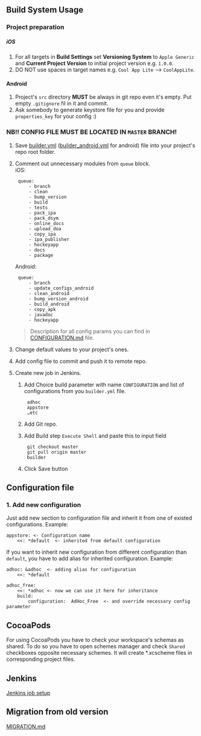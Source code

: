 ## Build System Usage

### Project preparation

##### iOS

1. For all targets in **Build Settings** set **Versioning System** to `Apple Generic` and **Current Project Version** to initial project version e.g. `1.0.0`.
2. DO NOT use spaces in target names e.g. `Cool App Lite` --> `CoolAppLite`.

#### Android

1. Project's `src` directory **MUST** be always in git repo even it's empty. Put empty `.gitignore` fil in it and commit.
2. Ask somebody to generate keystore file for you and provide `properties_key` for your config :)


### NB!! CONFIG FILE MUST BE LOCATED IN `MASTER` BRANCH!

1. Save [builder.yml](https://raw.github.com/dev4dev/bs_modulo/master/examples/builder.yml) ([builder_android.yml](https://raw.github.com/dev4dev/bs_modulo/master/examples/builder_android.yml) for android) file into your project's repo root folder.
2. Comment out unnecessary modules from `queue` block.  
	iOS:
	
		queue:
			- branch
			- clean
			- bump_version
			- build
			- tests
			- pack_ipa
			- pack_dsym
			- online_docs
			- upload_doa
			- copy_ipa
			- ipa_publisher
			- hockeyapp
			- docs
			- package

	Android:
	
		queue:
			- branch
			- update_configs_android
			- clean_android
			- bump_version_android
			- build_android
			- copy_apk
			- javadoc
			- hockeyapp
		    
	> Description for all config params you can find in [CONFIGURATION.md](https://github.com/dev4dev/bs_modulo/blob/master/docs/CONFIGURATION.md) file.
3. Change default values to your project's ones.
4. Add config file to commit and push it to remote repo.
5. Create new job in Jenkins.
	1. Add Choice build parameter with name `CONFIGURATION` and list of configurations from you `builder.yml` file.
			
			adhoc
			appstore
			…etc
	2. Add Git repo.
	3. Add Build step `Execute Shell` and paste this to input field
	
			git checkout master
			git pull origin master
			builder
	4. Click Save button

## Configuration file
### 1. Add new configuration

Just add new section to configuration file and inherit it from one of existed configurations. Example:

	appstore: <- Configuration name
		<<: *default  <- inherited from default configuration

If you want to inherit new configuration from different configuration than `default`, you have to add alias for inherited configuration. Example:

	adhoc: &adhoc  <- adding alias for configuration
		<<: *default

	adhoc_free:
		<<: *adhoc <- now we can use it here for inheritance
		build:
			configuration:	AdHoc_Free  <- and override necessary config parameter

## CocoaPods
For using CocoaPods you have to check your workspace's schemas as shared. To do so you have to open schemes manager and check `Shared` checkboxes opposite necessary schemes. It will create *.xcscheme files in corresponding project files.

## Jenkins
[Jenkins job setup](https://github.com/dev4dev/bs_modulo/blob/master/docs/JENKINS.md)

## Migration from old version
[MIGRATION.md](https://github.com/dev4dev/bs_modulo/blob/master/docs/MIGRATION.md)

